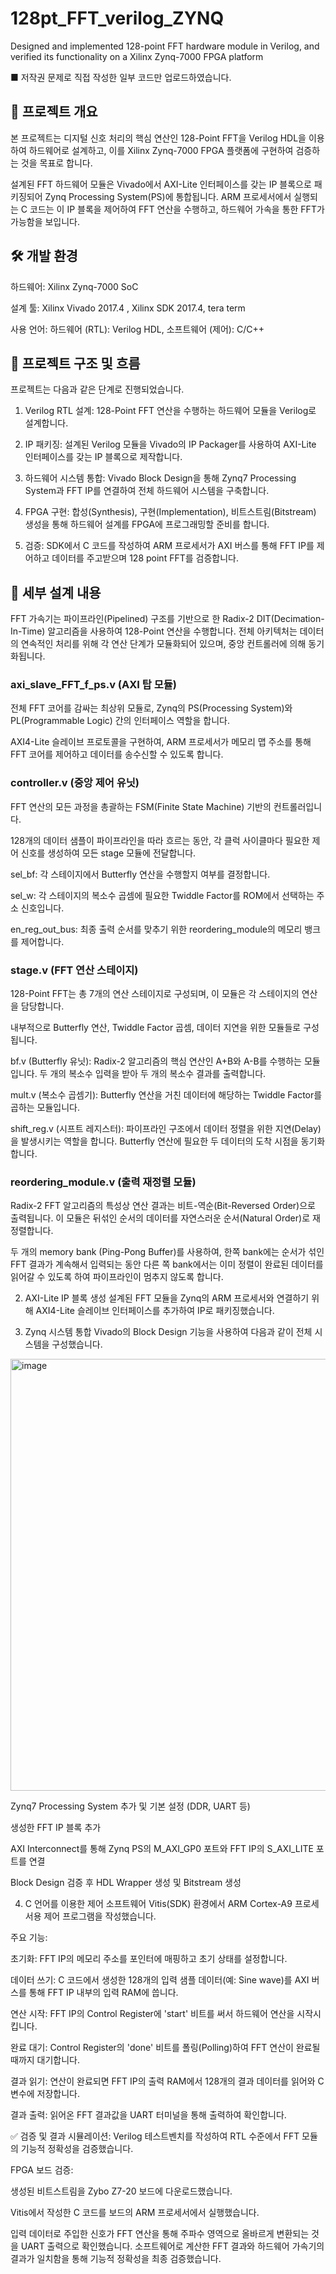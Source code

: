 # 128pt_FFT_verilog_ZYNQ
Designed and implemented 128-point FFT hardware module in Verilog, and verified its  functionality on a Xilinx Zynq-7000 FPGA platform

■ 저작권 문제로 직접 작성한 일부 코드만 업로드하였습니다.

## 🚀 프로젝트 개요
본 프로젝트는 디지털 신호 처리의 핵심 연산인 128-Point FFT을 Verilog HDL을 이용하여 하드웨어로 설계하고, 이를 Xilinx Zynq-7000 FPGA 플랫폼에 구현하여 검증하는 것을 목표로 합니다.

설계된 FFT 하드웨어 모듈은 Vivado에서 AXI-Lite 인터페이스를 갖는 IP 블록으로 패키징되어 Zynq Processing System(PS)에 통합됩니다. ARM 프로세서에서 실행되는 C 코드는 이 IP 블록을 제어하여 FFT 연산을 수행하고, 하드웨어 가속을 통한 FFT가 가능함을 보입니다.

## 🛠️ 개발 환경
하드웨어: Xilinx Zynq-7000 SoC 

설계 툴: Xilinx Vivado 2017.4 , Xilinx SDK 2017.4, tera term

사용 언어: 하드웨어 (RTL): Verilog HDL, 소프트웨어 (제어): C/C++

##  📂 프로젝트 구조 및 흐름
프로젝트는 다음과 같은 단계로 진행되었습니다.

1. Verilog RTL 설계: 128-Point FFT 연산을 수행하는 하드웨어 모듈을 Verilog로 설계합니다.

2. IP 패키징: 설계된 Verilog 모듈을 Vivado의 IP Packager를 사용하여 AXI-Lite 인터페이스를 갖는 IP 블록으로 제작합니다.

3. 하드웨어 시스템 통합: Vivado Block Design을 통해 Zynq7 Processing System과 FFT IP를 연결하여 전체 하드웨어 시스템을 구축합니다.

4. FPGA 구현: 합성(Synthesis), 구현(Implementation), 비트스트림(Bitstream) 생성을 통해 하드웨어 설계를 FPGA에 프로그래밍할 준비를 합니다.

5. 검증: SDK에서 C 코드를 작성하여 ARM 프로세서가 AXI 버스를 통해 FFT IP를 제어하고 데이터를 주고받으며 128 point FFT를 검증합니다.

## 📝 세부 설계 내용

FFT 가속기는 파이프라인(Pipelined) 구조를 기반으로 한 Radix-2 DIT(Decimation-In-Time) 알고리즘을 사용하여 128-Point 연산을 수행합니다. 전체 아키텍처는 데이터의 연속적인 처리를 위해 각 연산 단계가 모듈화되어 있으며, 중앙 컨트롤러에 의해 동기화됩니다.

### axi_slave_FFT_f_ps.v (AXI 탑 모듈)

전체 FFT 코어를 감싸는 최상위 모듈로, Zynq의 PS(Processing System)와 PL(Programmable Logic) 간의 인터페이스 역할을 합니다.

AXI4-Lite 슬레이브 프로토콜을 구현하여, ARM 프로세서가 메모리 맵 주소를 통해 FFT 코어를 제어하고 데이터를 송수신할 수 있도록 합니다.

### controller.v (중앙 제어 유닛)

FFT 연산의 모든 과정을 총괄하는 FSM(Finite State Machine) 기반의 컨트롤러입니다.

128개의 데이터 샘플이 파이프라인을 따라 흐르는 동안, 각 클럭 사이클마다 필요한 제어 신호를 생성하여 모든 stage 모듈에 전달합니다.

sel_bf: 각 스테이지에서 Butterfly 연산을 수행할지 여부를 결정합니다.

sel_w: 각 스테이지의 복소수 곱셈에 필요한 Twiddle Factor를 ROM에서 선택하는 주소 신호입니다.

en_reg_out_bus: 최종 출력 순서를 맞추기 위한 reordering_module의 메모리 뱅크를 제어합니다.

### stage.v (FFT 연산 스테이지)

128-Point FFT는 총 7개의 연산 스테이지로 구성되며, 이 모듈은 각 스테이지의 연산을 담당합니다.

내부적으로 Butterfly 연산, Twiddle Factor 곱셈, 데이터 지연을 위한 모듈들로 구성됩니다.

bf.v (Butterfly 유닛): Radix-2 알고리즘의 핵심 연산인 A+B와 A-B를 수행하는 모듈입니다. 두 개의 복소수 입력을 받아 두 개의 복소수 결과를 출력합니다.

mult.v (복소수 곱셈기): Butterfly 연산을 거친 데이터에 해당하는 Twiddle Factor를 곱하는 모듈입니다.

shift_reg.v (시프트 레지스터): 파이프라인 구조에서 데이터 정렬을 위한 지연(Delay)을 발생시키는 역할을 합니다. Butterfly 연산에 필요한 두 데이터의 도착 시점을 동기화합니다.

### reordering_module.v (출력 재정렬 모듈)

Radix-2 FFT 알고리즘의 특성상 연산 결과는 비트-역순(Bit-Reversed Order)으로 출력됩니다. 이 모듈은 뒤섞인 순서의 데이터를 자연스러운 순서(Natural Order)로 재정렬합니다.

두 개의 memory bank (Ping-Pong Buffer)를 사용하여, 한쪽 bank에는 순서가 섞인 FFT 결과가 계속해서 입력되는 동안 다른 쪽 bank에서는 이미 정렬이 완료된 데이터를 읽어갈 수 있도록 하여 파이프라인이 멈추지 않도록 합니다.

2. AXI-Lite IP 블록 생성
설계된 FFT 모듈을 Zynq의 ARM 프로세서와 연결하기 위해 AXI4-Lite 슬레이브 인터페이스를 추가하여 IP로 패키징했습니다.


4. Zynq 시스템 통합
Vivado의 Block Design 기능을 사용하여 다음과 같이 전체 시스템을 구성했습니다.

<img width="1366" height="691" alt="image" src="https://github.com/user-attachments/assets/dad199c7-fe24-492e-901e-65681ccb9ac8" />


Zynq7 Processing System 추가 및 기본 설정 (DDR, UART 등)

생성한 FFT IP 블록 추가

AXI Interconnect를 통해 Zynq PS의 M_AXI_GP0 포트와 FFT IP의 S_AXI_LITE 포트를 연결

Block Design 검증 후 HDL Wrapper 생성 및 Bitstream 생성



4. C 언어를 이용한 제어 소프트웨어
Vitis(SDK) 환경에서 ARM Cortex-A9 프로세서용 제어 프로그램을 작성했습니다.

주요 기능:

초기화: FFT IP의 메모리 주소를 포인터에 매핑하고 초기 상태를 설정합니다.

데이터 쓰기: C 코드에서 생성한 128개의 입력 샘플 데이터(예: Sine wave)를 AXI 버스를 통해 FFT IP 내부의 입력 RAM에 씁니다.

연산 시작: FFT IP의 Control Register에 'start' 비트를 써서 하드웨어 연산을 시작시킵니다.

완료 대기: Control Register의 'done' 비트를 폴링(Polling)하여 FFT 연산이 완료될 때까지 대기합니다.

결과 읽기: 연산이 완료되면 FFT IP의 출력 RAM에서 128개의 결과 데이터를 읽어와 C 변수에 저장합니다.

결과 출력: 읽어온 FFT 결과값을 UART 터미널을 통해 출력하여 확인합니다.

✅ 검증 및 결과
시뮬레이션: Verilog 테스트벤치를 작성하여 RTL 수준에서 FFT 모듈의 기능적 정확성을 검증했습니다.

FPGA 보드 검증:

생성된 비트스트림을 Zybo Z7-20 보드에 다운로드했습니다.

Vitis에서 작성한 C 코드를 보드의 ARM 프로세서에서 실행했습니다.

입력 데이터로 주입한 신호가 FFT 연산을 통해 주파수 영역으로 올바르게 변환되는 것을 UART 출력으로 확인했습니다. 소프트웨어로 계산한 FFT 결과와 하드웨어 가속기의 결과가 일치함을 통해 기능적 정확성을 최종 검증했습니다.
